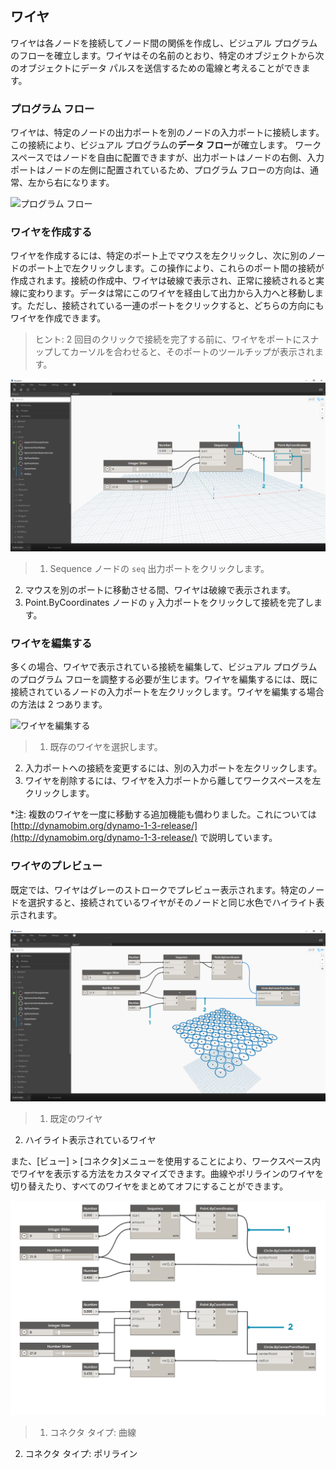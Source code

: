 

## ワイヤ

ワイヤは各ノードを接続してノード間の関係を作成し、ビジュアル プログラムのフローを確立します。ワイヤはその名前のとおり、特定のオブジェクトから次のオブジェクトにデータ パルスを送信するための電線と考えることができます。

### プログラム フロー

ワイヤは、特定のノードの出力ポートを別のノードの入力ポートに接続します。この接続により、ビジュアル プログラムの**データ フロー**が確立します。 ワークスペースではノードを自由に配置できますが、出力ポートはノードの右側、入力ポートはノードの左側に配置されているため、プログラム フローの方向は、通常、左から右になります。

![プログラム フロー](images/3-2/00-ProgramFlow.png)

### ワイヤを作成する

ワイヤを作成するには、特定のポート上でマウスを左クリックし、次に別のノードのポート上で左クリックします。この操作により、これらのポート間の接続が作成されます。接続の作成中、ワイヤは破線で表示され、正常に接続されると実線に変わります。データは常にこのワイヤを経由して出力から入力へと移動します。ただし、接続されている一連のポートをクリックすると、どちらの方向にもワイヤを作成できます。

> ヒント: 2 回目のクリックで接続を完了する前に、ワイヤをポートにスナップしてカーソルを合わせると、そのポートのツールチップが表示されます。

![ワイヤを作成する](images/3-2/01-CreatingWires.png)

> 1. Sequence ノードの ```seq``` 出力ポートをクリックします。
2. マウスを別のポートに移動させる間、ワイヤは破線で表示されます。
3. Point.ByCoordinates ノードの ```y``` 入力ポートをクリックして接続を完了します。

### ワイヤを編集する

多くの場合、ワイヤで表示されている接続を編集して、ビジュアル プログラムのプログラム フローを調整する必要が生じます。ワイヤを編集するには、既に接続されているノードの入力ポートを左クリックします。ワイヤを編集する場合の方法は 2 つあります。

![ワイヤを編集する](images/3-2/02-EditingWires.png)

> 1. 既存のワイヤを選択します。
2. 入力ポートへの接続を変更するには、別の入力ポートを左クリックします。
3. ワイヤを削除するには、ワイヤを入力ポートから離してワークスペースを左クリックします。

*注: 複数のワイヤを一度に移動する追加機能も備わりました。これについては [http://dynamobim.org/dynamo-1-3-release/](http://dynamobim.org/dynamo-1-3-release/) で説明しています。

### ワイヤのプレビュー

既定では、ワイヤはグレーのストロークでプレビュー表示されます。特定のノードを選択すると、接続されているワイヤがそのノードと同じ水色でハイライト表示されます。

![ワイヤのプレビュー](images/3-2/03-WirePreview.png)

> 1. 既定のワイヤ
2. ハイライト表示されているワイヤ

また、[ビュー] > [コネクタ]メニューを使用することにより、ワークスペース内でワイヤを表示する方法をカスタマイズできます。曲線やポリラインのワイヤを切り替えたり、すべてのワイヤをまとめてオフにすることができます。

![ワイヤ コネクタ](images/3-2/04-WireConnectors.png)

> 1. コネクタ タイプ: 曲線
2. コネクタ タイプ: ポリライン


